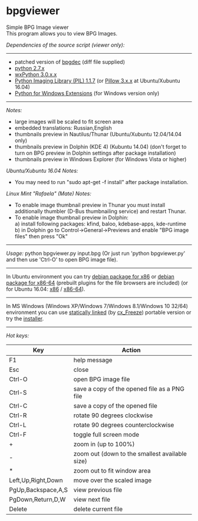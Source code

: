 bpgviewer
===========  
Simple BPG Image viewer  
This program allows you to view BPG Images.  

_Dependencies of the source script (viewer only):_  

---  
* patched version of [bpgdec](http://bellard.org/bpg/) (diff file supplied)  
* [python 2.7.x](https://www.python.org/)  
* [wxPython 3.0.x.x](http://www.wxpython.org/)  
* [Python Imaging Library (PIL) 1.1.7](http://www.pythonware.com/products/pil/) (or [Pillow 3.x.x](https://pillow.readthedocs.org/) at Ubuntu/Xubuntu 16.04)  
* [Python for Windows Extensions](http://sourceforge.net/projects/pywin32/) (for Windows version only)

---
_Notes:_  
* large images will be scaled to fit screen area  
* embedded translations: Russian,English  
* thumbnails preview in Nautilus/Thunar (Ubuntu/Xubuntu 12.04/14.04 only)  
* thumbnails preview in Dolphin (KDE 4) (Kubuntu 14.04) (don't forget to turn on BPG preview in Dolphin settings after package installation)  
* thumbnails preview in Windows Explorer (for Windows Vista or higher)  

_Ubuntu/Xubuntu 16.04 Notes:_  
* You may need to run "sudo apt-get -f install" after package installation.  

_Linux Mint "Rafaela" (Mate) Notes:_  
* To enable image thumbnail preview in Thunar you must install additionally thumbler (D-Bus thumbnailing service) and restart Thunar.  
* To enable image thumbnail preview in Dolphin:  
  a) install following packages: kfind, baloo, kdebase-apps, kde-runtime  
  b) in Dolphin go to Control->General->Previews and enable "BPG image files" then press "Ok"  

---
_Usage:_ python bpgviewer.py input.bpg (Or just run 'python bpgviewer.py' and then use 'Ctrl-O' to open BPG image file). 

---  
In Ubuntu environment you can try [debian package for x86](https://github.com/asimba/pybpgviewer/releases/download/v1.21/bpgviewer_1.21-ubuntu_i386.deb) or [debian package for x86-64](https://github.com/asimba/pybpgviewer/releases/download/v1.21/bpgviewer_1.21-ubuntu_amd64.deb) (prebuilt plugins for the file browsers are included) (or for Ubuntu 16.04: [x86](https://github.com/asimba/pybpgviewer/releases/download/v1.21/bpgviewer_1.21-ubuntu16.04_i386.deb) / [x86-64](https://github.com/asimba/pybpgviewer/releases/download/v1.21/bpgviewer_1.21-ubuntu16.04_amd64.deb)).  

---  
In MS Windows (Windows XP/Windows 7/Windows 8.1/Windows 10 32/64) environment you can use [statically linked](https://github.com/asimba/pybpgviewer/releases/download/v1.21/bpgviewer-1.21-win32-portable.7z) (by [cx_Freeze](http://cx-freeze.sourceforge.net/)) portable version or try the [installer](https://github.com/asimba/pybpgviewer/releases/download/v1.21/bpgviewer-1.21-setup.zip).  

---
_Hot keys:_  

Key  | Action
----- | ------  
F1 | help message  
Esc | close  
Ctrl-O | open BPG image file  
Ctrl-S | save a copy of the opened file as a PNG file  
Ctrl-C | save a copy of the opened file  
Ctrl-R | rotate 90 degrees clockwise  
Ctrl-L | rotate 90 degrees counterclockwise  
Ctrl-F | toggle full screen mode  
+ | zoom in (up to 100%)  
- | zoom out (down to the smallest available size)  
* | zoom out to fit window area
Left,Up,Right,Down | move over the scaled image  
PgUp,Backspace,A,S | view previous file  
PgDown,Return,D,W | view next file  
Delete | delete current file  
